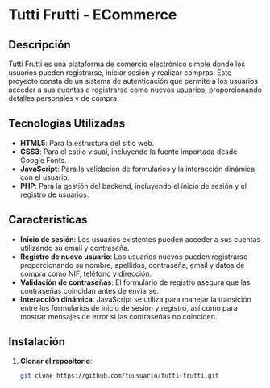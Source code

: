 # Tutti Frutti - ECommerce

## Descripción

Tutti Frutti es una plataforma de comercio electrónico simple donde los usuarios pueden registrarse, iniciar sesión y realizar compras. Este proyecto consta de un sistema de autenticación que permite a los usuarios acceder a sus cuentas o registrarse como nuevos usuarios, proporcionando detalles personales y de compra.

## Tecnologías Utilizadas

- **HTML5**: Para la estructura del sitio web.
- **CSS3**: Para el estilo visual, incluyendo la fuente importada desde Google Fonts.
- **JavaScript**: Para la validación de formularios y la interacción dinámica con el usuario.
- **PHP**: Para la gestión del backend, incluyendo el inicio de sesión y el registro de usuarios.

## Características

- **Inicio de sesión**: Los usuarios existentes pueden acceder a sus cuentas utilizando su email y contraseña.
- **Registro de nuevo usuario**: Los usuarios nuevos pueden registrarse proporcionando su nombre, apellidos, contraseña, email y datos de compra como NIF, teléfono y dirección.
- **Validación de contraseñas**: El formulario de registro asegura que las contraseñas coincidan antes de enviarse.
- **Interacción dinámica**: JavaScript se utiliza para manejar la transición entre los formularios de inicio de sesión y registro, así como para mostrar mensajes de error si las contraseñas no coinciden.

## Instalación

1. **Clonar el repositorio**:
   ```bash
   git clone https://github.com/tuusuario/tutti-frutti.git
